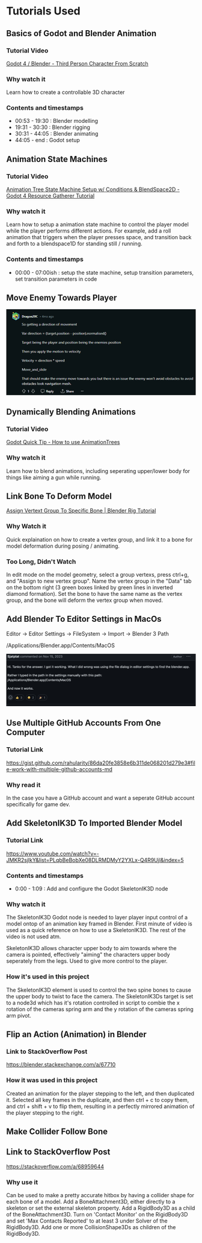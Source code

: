 # Tutorials Used

## Basics of Godot and Blender Animation

### Tutorial Video

[Godot 4 / Blender - Third Person Character From Scratch](https://www.youtube.com/watch?v=VasHZZyPpYU)

### Why watch it

Learn how to create a controllable 3D character

### Contents and timestamps

- 00:53 - 19:30 : Blender modelling
- 19:31 - 30:30 : Blender rigging
- 30:31 - 44:05 : Blender animating
- 44:05 - end : Godot setup

## Animation State Machines

### Tutorial Video

[Animation Tree State Machine Setup w/ Conditions & BlendSpace2D - Godot 4 Resource Gatherer Tutorial](https://www.youtube.com/watch?v=WrMORzl3g1U)

### Why watch it

Learn how to setup a animation state machine to control the player model while the player performs different actions. For example, add a roll animation that triggers when the player presses space, and transition back and forth to a blendspace1D for standing still / running.

### Contents and timestamps

- 00:00 - 07:00ish : setup the state machine, setup transition parameters, set transition parameters in code

## Move Enemy Towards Player

![image](tutorials_used/moveEnemyTowardsPlayer.png)

## Dynamically Blending Animations

### Tutorial Video

[Godot Quick Tip - How to use AnimationTrees](https://www.youtube.com/watch?v=WY2cN9uG6W8&ab_channel=Miziziziz)

### Why watch it

Learn how to blend animations, including seperating upper/lower body for things like aiming a gun while running.

## Link Bone To Deform Model

[Assign Vertext Group To Specific Bone | Blender Rig Tutorial](https://www.youtube.com/watch?v=P47IpDEj2Y4&ab_channel=Himel356)

### Why Watch it

Quick explaination on how to create a vertex group, and link it to a bone for model deformation during posing / animating.

### Too Long, Didn't Watch

In edit mode on the model geometry, select a group vertexs, press ctrl+g, and "Assign to new vertex group". Name the vertex group in the "Data" tab on the bottom right (3 green boxes linked by green lines in inverted diamond formation). Set the bone to have the same name as the vertex group, and the bone will deform the vertex group when moved.

## Add Blender To Editor Settings in MacOs

Editor -> Editor Settings -> FileSystem -> Import -> Blender 3 Path

/Applications/Blender.app/Contents/MacOS

![Image](tutorials_used/godot_on_macos.png)

## Use Multiple GitHub Accounts From One Computer

### Tutorial Link

https://gist.github.com/rahularity/86da20fe3858e6b311de068201d279e3#file-work-with-multiple-github-accounts-md

### Why read it

In the case you have a GitHub account and want a seperate GitHub account specifically for game dev.

## Add SkeletonIK3D To Imported Blender Model

### Tutorial Link

https://www.youtube.com/watch?v=-JMKR2sjlkY&list=PLqbBeBobXe08DLRMDMyY2YXLx-Q4R9Ujl&index=5

### Contents and timestamps

- 0:00 - 1:09 : Add and configure the Godot SkeletonIK3D node

### Why watch it

The SkeletonIK3D Godot node is needed to layer player input control of a model ontop of an animation key framed in Blender. First minute of video is used as a quick reference on how to use a SkeletonIK3D. The rest of the video is not used atm.

SkeletonIK3D allows character upper body to aim towards where the camera is pointed, effectively "aiming" the characters upper body seperately from the legs. Used to give more control to the player.

### How it's used in this project

The SkeletonIK3D element is used to control the two spine bones to cause the upper body to twist to face the camera. The SkeletonIK3Ds target is set to a node3d which has it's rotation controlled in script to combie the x rotation of the cameras spring arm and the y rotation of the cameras spring arm pivot.

## Flip an Action (Animation) in Blender

### Link to StackOverflow Post

https://blender.stackexchange.com/a/67710

### How it was used in this project

Created an animation for the player stepping to the left, and then duplicated it. Selected all key frames in the duplicate, and then ctrl + c to copy them, and ctrl + shift + v to flip them, resulting in a perfectly mirrored animation of the player stepping to the right.

## Make Collider Follow Bone

## Link to StackOverflow Post

https://stackoverflow.com/a/68959644

### Why use it

Can be used to make a pretty accurate hitbox by having a collider shape for each bone of a model. Add a BoneAttachment3D, either directly to a skeleton or set the external skeleton property. Add a RigidBody3D as a child of the BoneAttachment3D. Turn on 'Contact Monitor' on the RigidBody3D and set 'Max Contacts Reported' to at least 3 under Solver of the RigidBody3D. Add one or more CollisionShape3Ds as children of the RigidBody3D.
